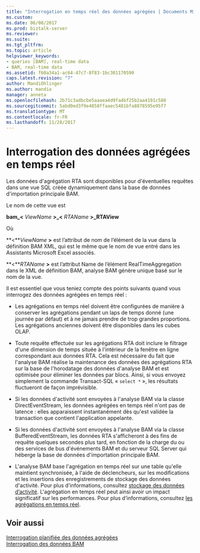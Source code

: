 ```yaml
---
title: "Interrogation en temps réel des données agrégées | Documents Microsoft"
ms.custom: 
ms.date: 06/08/2017
ms.prod: biztalk-server
ms.reviewer: 
ms.suite: 
ms.tgt_pltfrm: 
ms.topic: article
helpviewer_keywords:
- queries [BAM], real-time data
- BAM, real-time data
ms.assetid: f60a34a1-ac64-47c7-8f83-1bc301170590
caps.latest.revision: "7"
author: MandiOhlinger
ms.author: mandia
manager: anneta
ms.openlocfilehash: 2b71c3adbcbe5aaaea4d9fa4bf25b2aa4191c580
ms.sourcegitcommit: 5abd0ed3f9e4858ffaaec5481bfa8878595e95f7
ms.translationtype: MT
ms.contentlocale: fr-FR
ms.lasthandoff: 11/28/2017
---
```

# <a name="querying-real-time-aggregated-data"></a>Interrogation des données agrégées en temps réel
Les données d'agrégation RTA sont disponibles pour d'éventuelles requêtes dans une vue SQL créée dynamiquement dans la base de données d'importation principale BAM.  
  
 Le nom de cette vue est  
  
 **bam_\<**  *ViewName*  **\>_\<**  *RTAName*  **\>_RTAView**  
  
 Où  
  
 **\<***ViewName*  **\>**  est l’attribut de nom de l’élément de la vue dans la définition BAM XML, qui est le même que le nom de vue entré dans les Assistants Microsoft Excel associés.  
  
 **\<***RTAName*  **\>**  est l’attribut Name de l’élément RealTimeAggregation dans le XML de définition BAM, analyse BAM génère unique basé sur le nom de la vue.  
  
 Il est essentiel que vous teniez compte des points suivants quand vous interrogez des données agrégées en temps réel :  
  
-   Les agrégations en temps réel doivent être configurées de manière à conserver les agrégations pendant un laps de temps donné (une journée par défaut) et à ne jamais prendre de trop grandes proportions. Les agrégations anciennes doivent être disponibles dans les cubes OLAP.  
  
-   Toute requête effectuée sur les agrégations RTA doit inclure le filtrage d'une dimension de temps située à l'intérieur de la fenêtre en ligne correspondant aux données RTA. Cela est nécessaire du fait que l'analyse BAM réalise la maintenance des données des agrégations RTA sur la base de l'horodatage des données d'analyse BAM et est optimisée pour éliminer les données par blocs. Ainsi, si vous envoyez simplement la commande Transact-SQL « `select *` », les résultats fluctueront de façon imprévisible.  
  
-   Si les données d'activité sont envoyées à l'analyse BAM via la classe DirectEventStream, les données agrégées en temps réel n'ont pas de latence : elles apparaissent instantanément dès qu'est validée la transaction que contient l'application appelante.  
  
-   Si les données d'activité sont envoyées à l'analyse BAM via la classe BufferedEventStream, les données RTA s'afficheront à des fins de requête quelques secondes plus tard, en fonction de la charge du ou des services de bus d'événements BAM et du serveur SQL Server qui héberge la base de données d'importation principale BAM.  
  
-   L'analyse BAM base l'agrégation en temps réel sur une table qu'elle maintient synchronisée, à l'aide de déclencheurs, sur les modifications et les insertions des enregistrements de stockage des données d'activité. Pour plus d’informations, consultez [stockage des données d’activité](../core/activity-data-storage.md). L'agrégation en temps réel peut ainsi avoir un impact significatif sur les performances. Pour plus d’informations, consultez [les agrégations en temps réel](../core/real-time-aggregations.md).  
  
## <a name="see-also"></a>Voir aussi  
 [Interrogation planifiée des données agrégées](../core/querying-scheduled-aggregated-data.md)   
 [Interrogation des données BAM](../core/querying-bam-data.md)